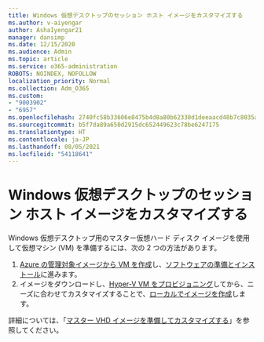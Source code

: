 ```yaml
---
title: Windows 仮想デスクトップのセッション ホスト イメージをカスタマイズする
ms.author: v-aiyengar
author: AshaIyengar21
manager: dansimp
ms.date: 12/15/2020
ms.audience: Admin
ms.topic: article
ms.service: o365-administration
ROBOTS: NOINDEX, NOFOLLOW
localization_priority: Normal
ms.collection: Adm_O365
ms.custom:
- "9003902"
- "6957"
ms.openlocfilehash: 2740fc58b33606e8475b4d8a80b62330d1deeaacd48b7c8035a75eb93e93c2a1
ms.sourcegitcommit: b5f7da89a650d2915dc652449623c78be6247175
ms.translationtype: HT
ms.contentlocale: ja-JP
ms.lasthandoff: 08/05/2021
ms.locfileid: "54118641"
---
```

# <a name="customize-a-session-host-image-for-windows-virtual-desktop"></a>Windows 仮想デスクトップのセッション ホスト イメージをカスタマイズする

Windows 仮想デスクトップ用のマスター仮想ハード ディスク イメージを使用して仮想マシン (VM) を準備するには、次の 2 つの方法があります。

1. [Azure の管理対象イメージから VM を作成](https://go.microsoft.com/fwlink/?linkid=2127906)し、[ソフトウェアの準備とインストール](https://go.microsoft.com/fwlink/?linkid=2128064)に進みます。
1. イメージをダウンロードし、[Hyper-V VM をプロビジョニング](https://go.microsoft.com/fwlink/?linkid=2127907)してから、ニーズに合わせてカスタマイズすることで、[ローカルでイメージを作成](https://go.microsoft.com/fwlink/?linkid=2128065)します。

詳細については、「[マスター VHD イメージを準備してカスタマイズする](https://go.microsoft.com/fwlink/?linkid=2127838)」を参照してください。